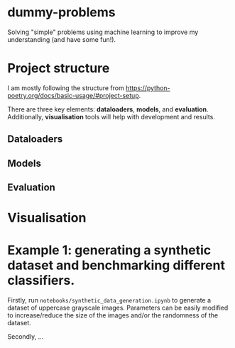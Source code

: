 # dummy-problems
Solving "simple" problems using machine learning to improve my understanding (and have some fun!).

# Project structure
I am mostly following the structure from https://python-poetry.org/docs/basic-usage/#project-setup.

There are three key elements: **dataloaders**, **models**, and **evaluation**. Additionally, **visualisation** tools will help with development and results.

## Dataloaders


## Models


## Evaluation 


# Visualisation


# Example 1: generating a synthetic dataset and benchmarking different classifiers.
Firstly, run `notebooks/synthetic_data_generation.ipynb` to generate a dataset of uppercase grayscale images. Parameters can be easily modified to increase/reduce the size of the images and/or the randomness of the dataset.

Secondly, ...
